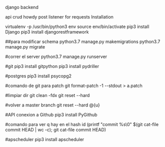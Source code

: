 django backend

api crud
howdy post listener for requests
Installation

virtualenv -p /usr/bin/python3 env
source env/bin/activate
pip3 install Django
pip3 install djangorestframework

##para modificar schema
python3.7 manage.py makemigrations
python3.7 manage.py migrate

#correr el server
python3.7 manage.py runserver

#git
pip3 install gitpython
pip3 install pydriller

#postgres
pip3 install psycopg2

#comando de git para patch
git format-patch -1 --stdout > a.patch

#limpiar dir
git clean -fdx
git reset --hard

#volver a master branch
git reset --hard @{u}

#API conexion a Github
pip3 install PyGithub

#comando para ver q hay en el hash id
(printf "commit %s\0" $(git cat-file commit HEAD | wc -c); git cat-file commit HEAD)

#apscheduler
pip3 install apscheduler

